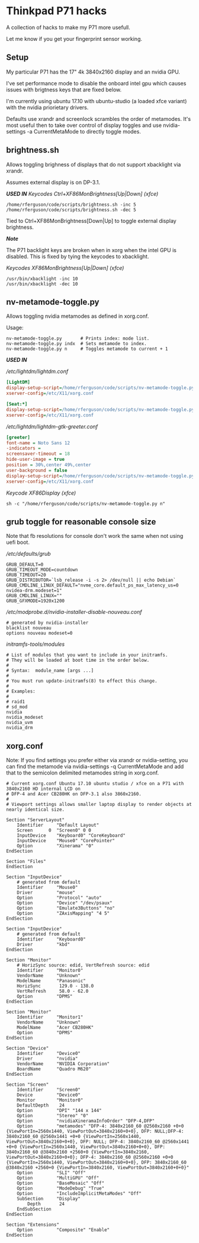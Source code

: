 # Thinkpad P71 hacks

A collection of hacks to make my P71 more usefull.

Let me know if you get your fingerprint sensor working.

## Setup

My particular P71 has the 17" 4k 3840x2160 display and an nvidia GPU.

I've set performance mode to disable the onboard intel gpu which causes issues with brigtness 
keys that are fixed below.

I'm currently using ubuntu 17.10 with ubuntu-studio (a loaded xfce variant) with the nvidia 
priorietary drivers.

Defaults use xrandr and screenlock scrambles the order of metamodes.  It's 
most useful then to take over control of display toggles and use nvidia-settings -a 
CurrentMetaMode to directly toggle modes.

## brightness.sh

Allows toggling brighness of displays that do not support xbacklight via xrandr.

Assumes external display is on DP-3.1.

***USED IN***
*Keycodes Ctrl+XF86MonBrightness[Up|Down] (xfce)*
```
/home/rferguson/code/scripts/brightness.sh -inc 5
/home/rferguson/code/scripts/brightness.sh -dec 5
```
Tied to Ctrl+XF86MonBrightness[Down|Up] to toggle external display brightness.

***Note***

The P71 backlight keys are broken when in xorg when the intel GPU is disabled. This is fixed by 
tying the keycodes to xbacklight.

*Keycodes XF86MonBrightness[Up|Down] (xfce)*
```
/usr/bin/xbacklight -inc 10
/usr/bin/xbacklight -dec 10
```

## nv-metamode-toggle.py

Allows toggling nvidia metamodes as defined in xorg.conf.

Usage:

```
nv-metamode-toggle.py       # Prints index: mode list.
nv-metamode-toggle.py indx  # Sets metamode to index.
nv-metamode-toggle.py n     # Toggles metamode to current + 1
```

***USED IN***

*/etc/lightdm/lightdm.conf*

```ini
[LightDM]
display-setup-script=/home/rferguson/code/scripts/nv-metamode-toggle.py 1
xserver-config=/etc/X11/xorg.conf

[Seat:*]
display-setup-script=/home/rferguson/code/scripts/nv-metamode-toggle.py 1
xserver-config=/etc/X11/xorg.conf

```

*/etc/lightdm/lightdm-gtk-greeter.conf*
```ini
[greeter]
font-name = Noto Sans 12
-indicators = 
screensaver-timeout = 18
hide-user-image = true
position = 30%,center 49%,center
user-background = false
display-setup-script=/home/rferguson/code/scripts/nv-metamode-toggle.py 1
xserver-config=/etc/X11/xorg.conf
```

*Keycode XF86Display (xfce)*
```
sh -c "/home/rferguson/code/scripts/nv-metamode-toggle.py n"
```


## grub toggle for reasonable console size

Note that fb resolutions for console don't work the same when not using uefi boot.

*/etc/defaults/grub*
```
GRUB_DEFAULT=0
GRUB_TIMEOUT_MODE=countdown
GRUB_TIMEOUT=20
GRUB_DISTRIBUTOR=`lsb_release -i -s 2> /dev/null || echo Debian`
GRUB_CMDLINE_LINUX_DEFAULT="nvme_core.default_ps_max_latency_us=0 nvidea-drm.modeset=1"
GRUB_CMDLINE_LINUX=""
GRUB_GFXMODE=1920x1200
```

*/etc/modprobe.d/nvidia-installer-disable-nouveau.conf*
```
# generated by nvidia-installer
blacklist nouveau
options nouveau modeset=0
```
*initramfs-tools/modules*
```
# List of modules that you want to include in your initramfs.
# They will be loaded at boot time in the order below.
#
# Syntax:  module_name [args ...]
#
# You must run update-initramfs(8) to effect this change.
#
# Examples:
#
# raid1
# sd_mod
nvidia
nvidia_modeset
nvidia_uvm
nvidia_drm
```

## xorg.conf

Note: If you find settings you prefer either via xrandr or nvidia-setting, you can find the 
metamode via nvidia-settings -q CurrentMetaMode and add that to the semicolon delimited metamodes
 string in xorg.conf.

```
# Current xorg.conf Ubuntu 17.10 ubuntu studio / xfce on a P71 with 3840x2160 HD internal LCD on 
# DFP-4 and Acer CB280HK on DFP-3.1 also 3860x2160.
#
# Viewport settings allows smaller laptop display to render objects at nearly identical size.

Section "ServerLayout"
    Identifier     "Default Layout"
    Screen      0  "Screen0" 0 0
    InputDevice    "Keyboard0" "CoreKeyboard"
    InputDevice    "Mouse0" "CorePointer"
    Option         "Xinerama" "0"
EndSection

Section "Files"
EndSection

Section "InputDevice"
    # generated from default
    Identifier     "Mouse0"
    Driver         "mouse"
    Option         "Protocol" "auto"
    Option         "Device" "/dev/psaux"
    Option         "Emulate3Buttons" "no"
    Option         "ZAxisMapping" "4 5"
EndSection

Section "InputDevice"
    # generated from default
    Identifier     "Keyboard0"
    Driver         "kbd"
EndSection

Section "Monitor"
    # HorizSync source: edid, VertRefresh source: edid
    Identifier     "Monitor0"
    VendorName     "Unknown"
    ModelName      "Panasonic"
    HorizSync       129.0 - 138.0
    VertRefresh     58.0 - 62.0
    Option         "DPMS"
EndSection

Section "Monitor"
    Identifier     "Monitor1"
    VendorName     "Unknown"
    ModelName      "Acer CB280HK"
    Option         "DPMS"
EndSection

Section "Device"
    Identifier     "Device0"
    Driver         "nvidia"
    VendorName     "NVIDIA Corporation"
    BoardName      "Quadro M620"
EndSection

Section "Screen"
    Identifier     "Screen0"
    Device         "Device0"
    Monitor        "Monitor0"
    DefaultDepth    24
    Option         "DPI" "144 x 144"
    Option         "Stereo" "0"
    Option         "nvidiaXineramaInfoOrder" "DFP-4,DFP"
    Option         "metamodes" "DFP-4: 3840x2160_60 @2560x2160 +0+0 {ViewPortIn=2560x1440, ViewPortOut=3840x2160+0+0}, DFP: NULL;DFP-4: 3840x2160_60 @2560x1441 +0+0 {ViewPortIn=2560x1440, ViewPortOut=3840x2160+0+0}, DFP: NULL; DFP-4: 3840x2160_60 @2560x1441 +0+0 {ViewPortIn=2560x1440, ViewPortOut=3840x2160+0+0}, DFP: 3840x2160_60 @3840x2160 +2560+0 {ViewPortIn=3840x2160, ViewPortOut=3840x2160+0+0}; DFP-4: 3840x2160_60 @2560x2160 +0+0 {ViewPortIn=2560x1440, ViewPortOut=3840x2160+0+0}, DFP: 3840x2160_60 @3840x2160 +2560+0 {ViewPortIn=3840x2160, ViewPortOut=3840x2160+0+0}"
    Option         "SLI" "Off"
    Option         "MultiGPU" "Off"
    Option         "BaseMosaic" "Off"
    Option         "ModeDebug" "True"
    Option         "IncludeImplicitMetaModes" "Off"
    SubSection     "Display"
        Depth       24
    EndSubSection
EndSection

Section "Extensions"
    Option         "Composite" "Enable"
EndSection
```

